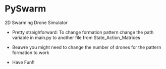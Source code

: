 # PySwarm
2D Swarming Drone Simulator

- Pretty straighforward: To change formation pattern change the path variable in main.py to another file from State_Action_Matrices

- Beawre you might need to change the number of drones for the pattern formation to work

- Have Fun!!
